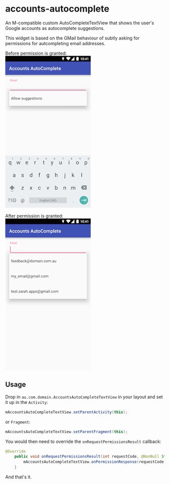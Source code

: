# accounts-autocomplete
An M-compatible custom AutoCompleteTextView that shows the user's Google accounts as autocomplete suggestions.  

This widget is based on the GMail behaviour of subtly asking for permissions for autcompleting email addresses.  

Before permission is granted:  
![Allow Suggestions](website/allow_suggestions.png)

After permission is granted:  
![With Suggestions](website/suggestions_dropdown.png)

## Usage
Drop in `au.com.domain.AccountsAutoCompleteTextView` in your layout and set it up in the `Activity`:
```java
mAccountsAutoCompleteTextView.setParentActivity(this);
```
or `Fragment`:
```java
mAccountsAutoCompleteTextView.setParentFragment(this);
```

You would then need to override the `onRequestPermissionsResult` callback:
```java
@Override
    public void onRequestPermissionsResult(int requestCode, @NonNull String[] permissions, @NonNull int[] grantResults) {
        mAccountsAutoCompleteTextView.onPermissionResponse(requestCode, permissions, grantResults);
    }
```

And that's it.
